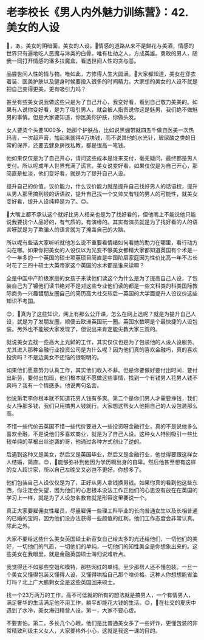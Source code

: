 # 老李校长《男人内外魅力训练营》：42.美女的人设

🎼，あ。美女的阴暗面，美女的人设。🎼情感的道路从来不是鲜花与美酒，情感的世界只有遍地吃人恶魔与淋类的白骨。唯有杜劫之人，方成英雄。勇敢的男人，随我一同打开情感的潘多拉魔盒，看透世间人性的贪与恶。

品尝世间人性的情与物。唯如此，方修得人生大圆满。🎼大家都知道，美女在穿衣着装、医美护肤以及健身时候要投入很多的时间精力。大家想的美女的人设不就是把自己变得更美，更有吸引力吗？

甚至有些美女说我做这些只是为了自己开心，我变好看，看到自己敬力美美的。如果有人说你变好看，是为了吸引男人，就会被人指责说你这是魅男，我们绝不做魅男的事情。但是大家要知道，你医美你护肤，你做头发。

女人要烫个头要1000多，她那个护肤品，比如说黑绷带就四五千做自医美一次热玛吉，一次超声膏，加起来就得4万块钱，而不说其他的水光针，玻尿酸之类的日常的保养，还要去健身房找私教，都是很高一笔钱。

他如果仅仅是为了自己开心，请问这些成本是谁来支付，毫无疑问，最终都是男人支付。所以呢成年人世界充满了谎言。美女说变好看，如果仅仅是为自己开心，那简直是扯淡，他们变好看，就是为了提升自己人设。

提升自己的价值。议价能力，什么议价能力就是提升自己找好男人的话语权，提升从男人那里搞到钱的话语权，提升自己找一个又帅又有钱的男人的可能性，就美女变好看，提升人设纯粹是为了。😊。

🎼大嘴上都不承认这个就好比男人相亲也是为了找好看的，但他嘴上不能说他只能说我要找个人品好的，有气质的，有演缘的。其实有演员就是为了找好看的人的语言呀就是为了欺骗人的语言就为了掩盖自己的大脑。

所以呢有些话大家听听就他怎么说不重要看情绪如何看她的助力在哪里，看行动方向在哪。如果你把美女的人设仅以为光变不够美女都精大家都知道英国有个术是一个一年多的一个英国的硕士项英硕目简直是中国阶层家庭因为性价比高一年不占长时花了三四十硕士大英帝家这个英国的水术都是谁来读嘛？

全是中国中产阶级家庭的女孩子来读他们读这个为什么是为了提高自己人设，了包装自己为了镀他们读书绝对不是对这些专业他们读的都是一些文科类的科类国际教际商务一兴趣镀朋友圈自己的简历高大社交软后一英国的大学面提升人设议价这些知识不考国。

😊，🎼真为了这些知识，网上有那么公开课，怎么在网上选呢？就是为提升自己人设，就是为了发朋友圈，顺便去欧洲英国玩一圈。英国水数啊是个最快捷的人设包装。另外也不能被大家发现了，但说出来肯定能尖教大家三观的。

就说美女去找一些高大上光鲜的工作，其实仅仅也是为了包装他的人设人设服务。尤其进入那种金融行业投资公司是为什么呢？因为他们真的喜欢金融吗，真的喜欢投资吗？不是边美女不还恼的很聪明的。

如果他们愿意努力认真工作，其实他们收入不菲。但是你要做好要付出时间，要付出新劳，要付出加班，他们根本就不愿做这些事情，找到一个有钱男人花男人钱不爽吗？我有一个情感多。他说两句名言。

他说第老李你根本就不知道花男人钱有多爽。第二个是你们男人才需要挣钱，我们女人挣那多钱，我们只用搞男人钱就行。大家想这帮女人他把自己的人设包装那么高。

不惜一些代价去英国不惜一些代价要进入一些投资呀金融行业，真的不是说他多么喜欢金融，不是说他们多喜欢商业，就是为了自己人设。这种女人特别吸引一些比较单纯的草根出丝逆袭的哥，他通过各种方式创业了逆的。

后遇到这种又是美女，然后又是英国毕业，然后又是金融行业，他觉得要跟这样女人结婚，简直。😊，🎼能够弥补到他因为学历啊出身的自卑。然后他甚至想有这样的女人超世家，所以自己左晚又又必岂不更好。你想多了。

他们包装自己人设仅仅是为了，正好从男人拿钱换男钱。如果你真的看到他这些东西，你注定会失望，因为他们的心思根本没法工作正他们的心思没有放在在英国的学习上一样，就是为了人设忽名教育就是形容这里要说一个。

真正大家要雇佣女性雇员，尽量雇佣一些理工科毕业的长向普通女生以及长相普通的已婚的宝妈，因为他们没办法获得一些颜值的红利，他们工作态度会非常认真。除此之外。

大家不要给这些什么美女英国硕士新容女自己给太多的光还给他们，一切他们的美好，一切他们的气质，一切他们的单纯，一切他们的知性美全是你想象出来的。这些美女在我眼里，就是金融英国硕士海归说难听点。

我觉得还不如那些空姐和模特，那些网红的单纯。至少那帮人还不懂包装。一旦一个美女又懂得包装又懂得人设，又懂得哄抬自己那个啥价格。这种人你想想能省油灯吗？北上广大鹏剩女全是这些英国回来硕士。

找一个23万两万的工作，高不可低就的所有的想法就是搞男人，一个有情男人，满足奢华的生活满足他不用工作，躺平却能花大钱的生活。😊，🎼在社交的夏庆中遇到了水冷，美女海归精营人设。第一，大家不要心虚。

不要害怕。第二，多长几个心眼，他们是比普通美女多了一些奸诈，更懂包装的非常精致利级主义女人，大家要格外小心，这就是我这一课的目的。

